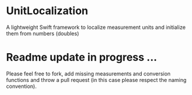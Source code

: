 # UnitLocalization
A lightweight Swift framework to localize measurement units and initialize them from numbers (doubles)

# Readme update in progress ...

Please feel free to fork, add missing measurements and conversion functions and throw a pull request (in this case please respect the naming convention).
